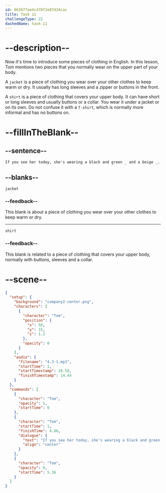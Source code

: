 ```yaml
---
id: 663677ae4cd78f2e87d34cac
title: Task 11
challengeType: 22
dashedName: task-11
---
```


<!-- (Audio) Tom: If you see her today, she's wearing a black and green jacket and a beige shirt. -->

# --description--

Now it's time to introduce some pieces of clothing in English. In this lesson, Tom mentions two pieces that you normally wear on the upper part of your body.

A `jacket` is a piece of clothing you wear over your other clothes to keep warm or dry. It usually has long sleeves and a zipper or buttons in the front.

A `shirt` is a piece of clothing that covers your upper body. It can have short or long sleeves and usually buttons or a collar. You wear it under a jacket or on its own. Do not confuse it with a `T-shirt`, which is normally more informal and has no buttons on.

# --fillInTheBlank--

## --sentence--

`If you see her today, she's wearing a black and green _ and a beige _.`

## --blanks--

`jacket`

### --feedback--

This blank is about a piece of clothing you wear over your other clothes to keep warm or dry.

---

`shirt`

### --feedback--

This blank is related to a piece of clothing that covers your upper body, normally with buttons, sleeves and a collar. 

# --scene--

```json
{
  "setup": {
    "background": "company2-center.png",
    "characters": [
      {
        "character": "Tom",
        "position": {
          "x": 50,
          "y": 15,
          "z": 1.2
        },
        "opacity": 0
      }
    ],
    "audio": {
      "filename": "4.3-1.mp3",
      "startTime": 1,
      "startTimestamp": 10.58,
      "finishTimestamp": 14.44
    }
  },
  "commands": [
    {
      "character": "Tom",
      "opacity": 1,
      "startTime": 0
    },
    {
      "character": "Tom",
      "startTime": 1,
      "finishTime": 4.86,
      "dialogue": {
        "text": "If you see her today, she's wearing a black and green jacket and a beige shirt.",
        "align": "center"
      }
    },
    {
      "character": "Tom",
      "opacity": 0,
      "startTime": 5.36
    }
  ]
}
```
